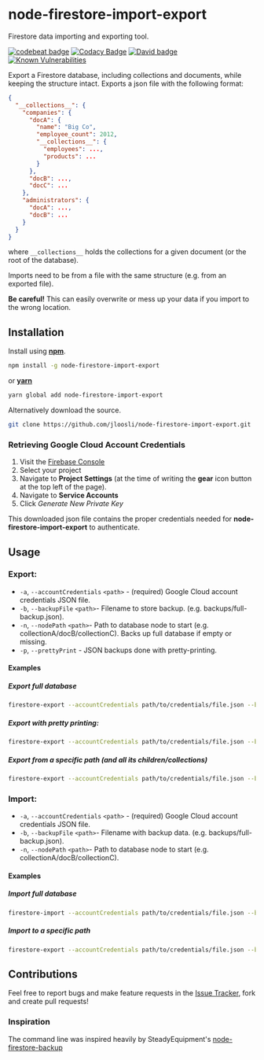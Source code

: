 # node-firestore-import-export
Firestore data importing and exporting tool.

[![codebeat badge](https://codebeat.co/badges/c7db349c-8de5-4b49-b366-55a0448eb18a)](https://codebeat.co/projects/github-com-jloosli-node-firestore-import-export-master)
[![Codacy Badge](https://api.codacy.com/project/badge/Grade/578282c87d824a1e9aa650cdcadcdd31)](https://www.codacy.com/app/jloosli/node-firestore-import-export?utm_source=github.com&amp;utm_medium=referral&amp;utm_content=jloosli/node-firestore-import-export&amp;utm_campaign=Badge_Grade)
[![David badge](https://david-dm.org/jloosli/node-firestore-import-export.svg)](https://david-dm.org/jloosli/node-firestore-import-export.svg)
[![Known Vulnerabilities](https://snyk.io/test/github/jloosli/node-firestore-import-export/badge.svg)](https://snyk.io/test/github/jloosli/node-firestore-import-export)

Export a Firestore database, including collections and documents, while keeping the structure 
intact. Exports a json file with the following format:

```json
{
  "__collections__": {
    "companies": {
      "docA": {
        "name": "Big Co",
        "employee_count": 2012,
        "__collections__": {
          "employees": ...,
          "products": ...
        }
      },
      "docB": ...,
      "docC": ...
    },
    "administrators": {
      "docA": ...,
      "docB": ...
    }
  }
}
```

where `__collections__` holds the collections for a given document (or the root of the database).

Imports need to be from a file with the same structure (e.g. from an exported file). 

__Be careful!__ This can easily overwrite or mess up your data if you import 
to the wrong location.

## Installation
Install using [__npm__](https://www.npmjs.com/).

```sh
npm install -g node-firestore-import-export
```

 or [__yarn__](https://yarnpkg.com/en/)

```sh
yarn global add node-firestore-import-export
```

Alternatively download the source.

```sh
git clone https://github.com/jloosli/node-firestore-import-export.git
```

### Retrieving Google Cloud Account Credentials

1. Visit the [Firebase Console](https://console.firebase.google.com)
1. Select your project
1. Navigate to __Project Settings__ (at the time of writing the __gear__ icon button at the top left of the page).
1. Navigate to __Service Accounts__
1. Click _Generate New Private Key_

This downloaded json file contains the proper credentials needed for __node-firestore-import-export__ to authenticate.


## Usage

### Export:
* `-a`, `--accountCredentials` `<path>` - (required) Google Cloud account credentials JSON file.
* `-b`, `--backupFile` `<path>`- Filename to store backup. (e.g. backups/full-backup.json).
* `-n`, `--nodePath` `<path>`- Path to database node to start (e.g. collectionA/docB/collectionC).
Backs up full database if empty or missing.
* `-p`, `--prettyPrint` - JSON backups done with pretty-printing.

#### Examples
##### Export full database
```sh
firestore-export --accountCredentials path/to/credentials/file.json --backupFile /backups/myDatabase.json
```

##### Export with pretty printing:
```sh
firestore-export --accountCredentials path/to/credentials/file.json --backupFile /backups/myDatabase.json --prettyPrint
```

##### Export from a specific path (and all its children/collections)
```sh
firestore-export --accountCredentials path/to/credentials/file.json --backupFile /backups/myDatabase.json --nodePath collectionA/document1/collectionCC
```

### Import:
* `-a`, `--accountCredentials` `<path>` - (required) Google Cloud account credentials JSON file.
* `-b`, `--backupFile` `<path>`- Filename with backup data. (e.g. backups/full-backup.json).
* `-n`, `--nodePath` `<path>`- Path to database node to start (e.g. collectionA/docB/collectionC).

#### Examples
##### Import full database
```sh
firestore-import --accountCredentials path/to/credentials/file.json --backupFile /backups/myDatabase.json
```

##### Import to a specific path
```sh
firestore-export --accountCredentials path/to/credentials/file.json --backupFile /backups/myDatabase.json --nodePath collectionA/document1/collectionCC
```

## Contributions
Feel free to report bugs and make feature requests in the [Issue Tracker](https://github.com/jloosli/node-firestore-import-export/issues), fork and create pull requests!

### Inspiration
The command line was inspired heavily by SteadyEquipment's [node-firestore-backup](https://github.com/steadyequipment/node-firestore-backup) 
